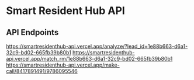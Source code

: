# **Smart Resident Hub API**  

## **API Endpoints**  

https://smartresidenthub-api.vercel.app/analyze/?lead_id=1e88b663-d6a1-32c9-bd02-665fb39b80b1
https://smartresidenthub-api.vercel.app/match_rm/1e88b663-d6a1-32c9-bd02-665fb39b80b1
https://smartresidenthub-api.vercel.app/make-call/8417891491/9786095546